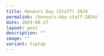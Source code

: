 ```yaml
---
title: Honours Day (Staff) 2024
permalink: /honours-day-staff-2024/
date: 2024-08-27
layout: post
description: ""
image: ""
variant: tiptap
---
```

